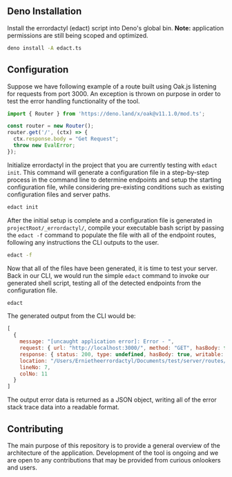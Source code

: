 
## Deno Installation

Install the errordactyl (edact) script into Deno's global bin.
**Note:** application permissions are still being scoped and optimized. 

```sh
deno install -A edact.ts
```

## Configuration

Suppose we have following example of a route built using Oak.js listening for requests from port 3000. An exception is thrown on purpose in order to test the error handling functionality of the tool. 

```ts
import { Router } from 'https://deno.land/x/oak@v11.1.0/mod.ts';

const router = new Router();
router.get('/', (ctx) => {
  ctx.response.body = "Get Request";
  throw new EvalError;
});
```

Initialize errordactyl in the project that you are currently testing with  `edact init`. This command will generate a configuration file in a step-by-step process in the command line to determine endpoints and setup the starting configuration file, while considering pre-existing conditions such as existing configuration files and server paths.

```sh
edact init
```

After the initial setup is complete and a configuration file is generated in `projectRoot/_errordactyl/`, compile your executable bash script by passing the `edact -f` command to populate the file with all of the endpoint routes, following any instructions the CLI outputs to the user.

```sh
edact -f
```

Now that all of the files have been generated, it is time to test your server. Back in our CLI, we would run the simple `edact` command to invoke our generated shell script, testing all of the detected endpoints from the configuration file. 

```sh
edact
```

The generated output from the CLI would be:

```javascript
[
  {
    message: "[uncaught application error]: Error - ",
    request: { url: "http://localhost:3000/", method: "GET", hasBody: false },
    response: { status: 200, type: undefined, hasBody: true, writable: true },
    location: "/Users/Ernietheerrordactyl/Documents/test/server/routes/router.ts",
    lineNo: 7,
    colNo: 11
  }
]
```

The output error data is returned as a JSON object, writing all of the error stack trace data into a readable format. 
 
## Contributing

The main purpose of this repository is to provide a general overview of the architecture of the application. Development of the tool is ongoing and we are open to any contributions that may be provided from curious onlookers and users. 
